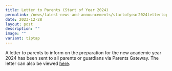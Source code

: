 ```yaml
---
title: Letter to Parents (Start of Year 2024)
permalink: /news/latest-news-and-announcements/startofyear2024lettertoparents/
date: 2023-12-28
layout: post
description: ""
image: ""
variant: tiptap
---
```

<p>A letter to parents to inform on the preparation for the new academic year 2024 has been sent to all parents or guardians via Parents Gateway. The letter can also be viewed <a href="/files/PG_Parents_letter_for_start_of_2024___1_.pdf" rel="noopener noreferrer nofollow" target="_blank">here</a>.</p>